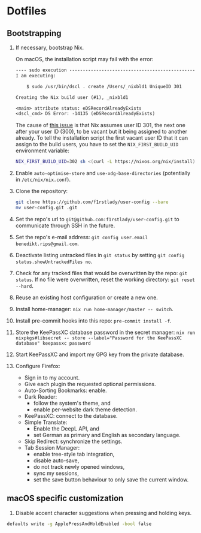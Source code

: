 # Dotfiles

## Bootstrapping

1. If necessary, bootstrap Nix.

   On macOS, the installation script may fail with the error:

   ```txt
   ---- sudo execution ------------------------------------------------------------
   I am executing:

       $ sudo /usr/bin/dscl . create /Users/_nixbld1 UniqueID 301

   Creating the Nix build user (#1), _nixbld1

   <main> attribute status: eDSRecordAlreadyExists
   <dscl_cmd> DS Error: -14135 (eDSRecordAlreadyExists)
   ```

   The cause of [this issue](https://github.com/NixOS/nix/issues/6153#issuecomment-1068508475) is that Nix assumes user ID 301, the next one after your user ID (300), to be vacant but it being assigned to another already. To tell the installation script the first vacant user ID that it can assign to the build users, you have to set the `NIX_FIRST_BUILD_UID` environment variable:

   ```bash
   NIX_FIRST_BUILD_UID=302 sh <(curl -L https://nixos.org/nix/install)
   ```

1. Enable `auto-optimise-store` and `use-xdg-base-directories` (potentially in `/etc/nix/nix.conf`).

1. Clone the repository:

   ```bash
   git clone https://github.com/f1rstlady/user-config --bare
   mv user-config.git .git
   ```

1. Set the repo's url to `git@github.com:f1rstlady/user-config.git` to communicate through SSH in the future.

1. Set the repo's e-mail address: `git config user.email benedikt.rips@gmail.com`.

1. Deactivate listing untracked files in `git status` by setting `git config status.showUntrackedFiles no`.

1. Check for any tracked files that would be overwritten by the repo: `git status`. If no file were overwritten, reset the working directory: `git reset --hard`.

1. Reuse an existing host configuration or create a new one.

1. Install home-manager: `nix run home-manager/master -- switch`.

1. Install pre-commit hooks into this repo: `pre-commit install -f`.

1. Store the KeePassXC database password in the secret manager: `nix run nixpkgs#libsecret -- store --label="Password for the KeePassXC database" keepassxc password`

1. Start KeePassXC and import my GPG key from the private database.

1. Configure Firefox:

   - Sign in to my account.
   - Give each plugin the requested optional permissions.
   - Auto-Sorting Bookmarks: enable.
   - Dark Reader:
     - follow the system's theme, and
     - enable per-website dark theme detection.
   - KeePassXC: connect to the database.
   - Simple Translate:
     - Enable the DeepL API, and
     - set German as primary and English as secondary language.
   - Skip Redirect: synchronize the settings.
   - Tab Session Manager:
     - enable tree-style tab integration,
     - disable auto-save,
     - do not track newly opened windows,
     - sync my sessions,
     - set the save button behaviour to only save the current window.

## macOS specific customization

1. Disable accent character suggestions when pressing and holding keys.

```bash
defaults write -g ApplePressAndHoldEnabled -bool false
```
